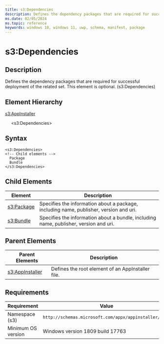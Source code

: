 ```yaml
---
title: s3:Dependencies
description: Defines the dependency packages that are required for successful deployment of the related set. This element is optional. (s3:Dependencies)
ms.date: 02/05/2024
ms.topic: reference
keywords: windows 10, windows 11, uwp, schema, manifest, package 
---
```


# s3:Dependencies

## Description

Defines the dependency packages that are required for successful deployment of the related set. This element is optional. (s3:Dependencies)

## Element Hierarchy

[s3:AppInstaller](element-s3-appinstaller.md)

&nbsp;&nbsp;&nbsp;&nbsp; &lt;s3:Dependencies&gt;

## Syntax

```syntax
<s3:Dependencies>
<!-- Child elements -->
  Package
  Bundle
</s3:Dependencies>
```

## Child Elements

| Element | Description |
| -----------| -------------|
| [s3:Package](element-s3-package.md) | Specifies the information about a package, including name, publisher, version and uri. |
| [s3:Bundle](element-s3-bundle.md) | Specifies the information about a bundle, including name, publisher, version and uri. |

## Parent Elements

| Parent Elements | Description |
|-----------------|-------------|
| [s3:AppInstaller](element-s3-optionalpackages.md) | Defines the root element of an AppInstaller file. |

## Requirements

| Requirement | Value |
| ---------------| -------------------------------------------------------------|
| Namespace (s3) | `http://schemas.microsoft.com/appx/appinstaller/2018` |
| Minimum OS version | Windows version 1809 build 17763 |
